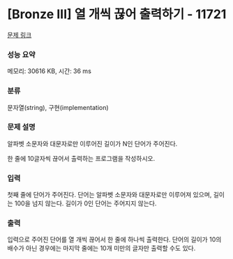 # [Bronze III] 열 개씩 끊어 출력하기 - 11721 

[문제 링크](https://www.acmicpc.net/problem/11721) 

### 성능 요약

메모리: 30616 KB, 시간: 36 ms

### 분류

문자열(string), 구현(implementation)

### 문제 설명

<p style="user-select: auto;">알파벳 소문자와 대문자로만 이루어진 길이가 N인 단어가 주어진다.</p>

<p style="user-select: auto;">한 줄에 10글자씩 끊어서 출력하는 프로그램을 작성하시오.</p>

### 입력 

 <p style="user-select: auto;">첫째 줄에 단어가 주어진다. 단어는 알파벳 소문자와 대문자로만 이루어져 있으며, 길이는 100을 넘지 않는다. 길이가 0인 단어는 주어지지 않는다.</p>

### 출력 

 <p style="user-select: auto;">입력으로 주어진 단어를 열 개씩 끊어서 한 줄에 하나씩 출력한다. 단어의 길이가 10의 배수가 아닌 경우에는 마지막 줄에는 10개 미만의 글자만 출력할 수도 있다.</p>

